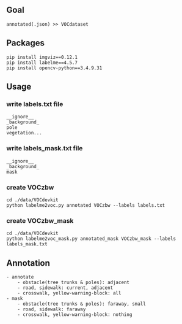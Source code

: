 ## Goal
``` 
annotated(.json) >> VOCdataset
```

## Packages
```
pip install imgviz==0.12.1
pip install labelme==4.5.7
pip install opencv-python==3.4.9.31
```

## Usage
### write labels.txt file
```
__ignore__
_background_
pole
vegetation...
```
### write labels_mask.txt file
```
__ignore__
_background_
mask
```
### create VOCzbw
```
cd ./data/VOCdevkit
python labelme2voc.py annotated VOCzbw --labels labels.txt
```
### create VOCzbw_mask
```
cd ./data/VOCdevkit
python labelme2voc_mask.py annotated_mask VOCzbw_mask --labels labels_mask.txt
```
## Annotation
```
- annotate
    - obstacle(tree trunks & poles): adjacent
    - road, sidewalk: current, adjacent
    - crosswalk, yellow-warning-block: all
- mask
    - obstacle(tree trunks & poles): faraway, small 
    - road, sidewalk: faraway
    - crosswalk, yellow-warning-block: nothing
```
